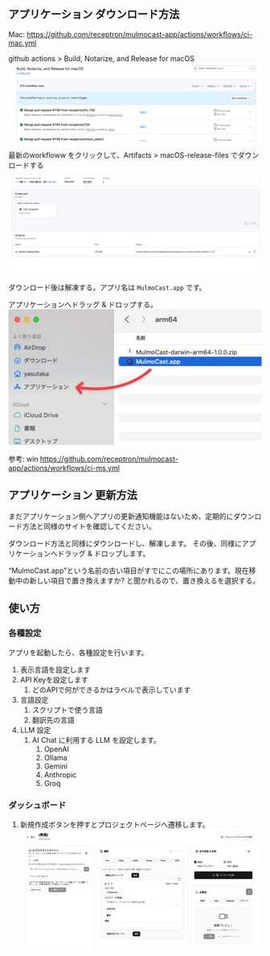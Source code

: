 ## アプリケーション ダウンロード方法
Mac: https://github.com/receptron/mulmocast-app/actions/workflows/ci-mac.yml

github actions > Build, Notarize, and Release for macOS 
![alt text](<images/CleanShot 2025-09-07 at 02.31.20.png>)


最新のworkfloww をクリックして、Artifacts > macOS-release-files でダウンロードする
![alt text](<images/CleanShot 2025-09-07 at 02.32.29.png>)

ダウンロード後は解凍する。アプリ名は `MulmoCast.app`  です。

アプリケーションへドラッグ & ドロップする。
![alt text](<images/CleanShot 2025-09-07 at 02.36.42.png>)

参考: win https://github.com/receptron/mulmocast-app/actions/workflows/ci-ms.yml

## アプリケーション 更新方法
まだアプリケーション側へアプリの更新通知機能はないため、定期的にダウンロード方法と同様のサイトを確認してください。

ダウンロード方法と同様にダウンロードし、解凍します。
その後、同様にアプリケーションへドラッグ & ドロップします。

“MulmoCast.app”という名前の古い項目がすでにこの場所にあります。現在移動中の新しい項目で置き換えますか? と聞かれるので、置き換えるを選択する。

## 使い方
### 各種設定
アプリを起動したら、各種設定を行います。
1. 表示言語を設定します
2. API Keyを設定します
   1. どのAPIで何ができるかはラベルで表示しています
3. 言語設定
    1. スクリプトで使う言語
    2. 翻訳先の言語
4. LLM 設定
    1. AI Chat に利用する LLM を設定します。
        1. OpenAI
        2. Ollama
        3. Gemini
        4. Anthropic
        5. Groq

### ダッシュボード
1. 新規作成ボタンを押すとプロジェクトページへ遷移します。
    ![alt text](<images/CleanShot 2025-09-07 at 02.43.08@2x.png>)